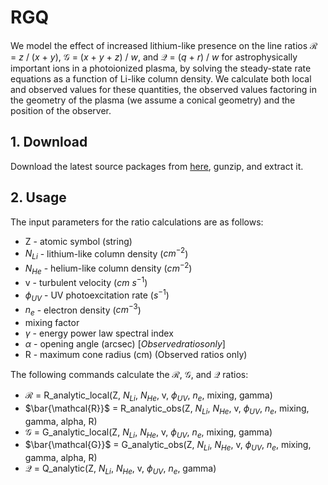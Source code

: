 # RGQ
We model the effect of increased lithium-like presence on the line ratios $\mathcal{R}$ = $z$ / ($x$ + $y$), $\mathcal{G}$ = ($x$ + $y$ + $z$) / $w$, and $\mathcal{Q}$ = ($q$ + $r$) / $w$ for astrophysically important ions in a photoionized plasma, by solving the steady-state rate equations as a function of Li-like column density. We calculate both local and observed values for these quantities, the observed values factoring in the geometry of the plasma (we assume a conical geometry) and the position of the observer.

## 1. Download
Download the latest source packages from
[here](https://github.com/gjgrell/RGQ),
gunzip, and extract it.

## 2. Usage
The input parameters for the ratio calculations are as follows:

- Z - atomic symbol (string)
- $N_{Li}$ - lithium-like column density ($cm^{-2}$)
- $N_{He}$ - helium-like column density ($cm^{-2}$)
- v - turbulent velocity ($cm$ $s^{-1}$)
- $\phi_{UV}$ - UV photoexcitation rate ($s^{-1}$)
- $n_{e}$ - electron density ($cm^{-3}$)
- mixing factor
- $\gamma$ - energy power law spectral index
- $\alpha$ - opening angle (arcsec) $[Observed ratios only]$
- R - maximum cone radius (cm) (Observed ratios only)

The following commands calculate the $\mathcal{R}$, $\mathcal{G}$, and $\mathcal{Q}$ ratios:

- $\mathcal{R}$ = R_analytic_local(Z, $N_{Li}$, $N_{He}$, v, $\phi_{UV}$, $n_{e}$, mixing, gamma)
- $\bar{\mathcal{R}}$ = R_analytic_obs(Z, $N_{Li}$, $N_{He}$, v, $\phi_{UV}$, $n_{e}$, mixing, gamma, alpha, R)
- $\mathcal{G}$ = G_analytic_local(Z, $N_{Li}$, $N_{He}$, v, $\phi_{UV}$, $n_{e}$, mixing, gamma)
- $\bar{\mathcal{G}}$ = G_analytic_obs(Z, $N_{Li}$, $N_{He}$, v, $\phi_{UV}$, $n_{e}$, mixing, gamma, alpha, R)
- $\mathcal{Q}$ = Q_analytic(Z, $N_{Li}$, $N_{He}$, v, $\phi_{UV}$, $n_{e}$, gamma)

